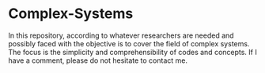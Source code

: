 # Complex-Systems
In this repository, according to whatever researchers are needed and possibly faced with the objective is to cover the field of complex systems. The focus is the simplicity and comprehensibility of codes and concepts. If I have a comment, please do not hesitate to contact me.
